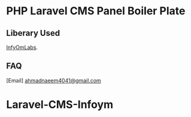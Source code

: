 # PHP Laravel CMS Panel Boiler Plate

## Liberary Used
 [InfyOmLabs](https://github.com/InfyOmLabs/laravel-generator).
## FAQ 
[Email] ahmadnaeem4041@gmail.com
 
# Laravel-CMS-Infoym
